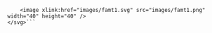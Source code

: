 ```<svg width="40" height="40">
    <image xlink:href="images/famt1.svg" src="images/famt1.png" width="40" height="40" />
</svg>```